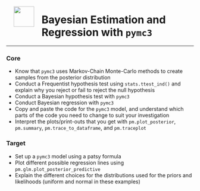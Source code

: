 <img src="http://imgur.com/1ZcRyrc.png" style="float: left; margin: 20px; height: 55px">

# Bayesian Estimation and Regression with `pymc3`


---


### Core

- Know that `pymc3` uses Markov-Chain Monte-Carlo methods to create samples from the posterior distribution
- Conduct a Frequentist hypothesis test using `stats.ttest_ind()` and explain why you reject or fail to reject the null hypothesis
- Conduct a Bayesian hypothesis test with `pymc3`
- Conduct Bayesian regression with `pymc3`
- Copy and paste the code for the `pymc3` model, and understand which parts of the code you need to change to suit your investigation
- Interpret the plots/print-outs that you get with `pm.plot_posterior`, `pm.summary`,  `pm.trace_to_dataframe`, and `pm.traceplot`

### Target
- Set up a `pymc3` model using a patsy formula
- Plot different possible regression lines using `pm.glm.plot_posterior_predictive`
- Explain the different choices for the distributions used for the priors and likelihoods (uniform and normal in these examples)
